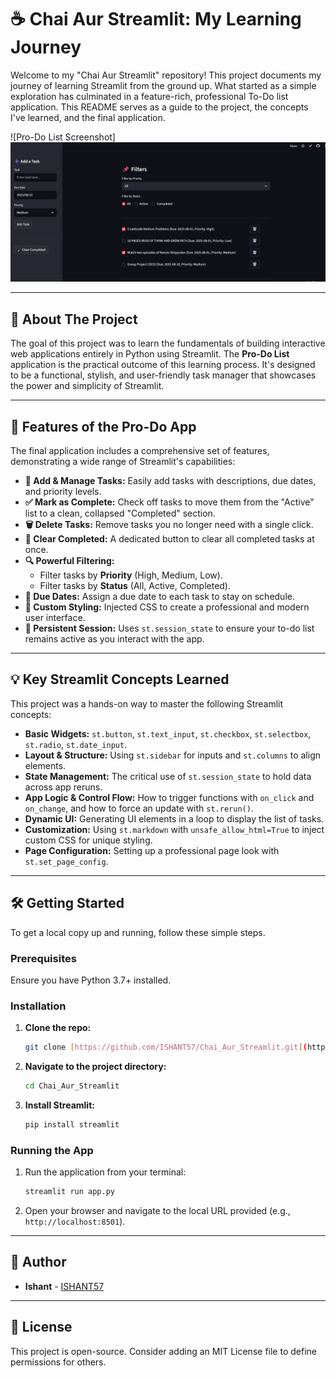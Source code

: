 # ☕ Chai Aur Streamlit: My Learning Journey

Welcome to my "Chai Aur Streamlit" repository! This project documents my journey of learning Streamlit from the ground up. What started as a simple exploration has culminated in a feature-rich, professional To-Do list application. This README serves as a guide to the project, the concepts I've learned, and the final application.

![Pro-Do List Screenshot]
![Screenshot](Screenshot%202025-08-01%20161841.png)

---

## 🚀 About The Project

The goal of this project was to learn the fundamentals of building interactive web applications entirely in Python using Streamlit. The **Pro-Do List** application is the practical outcome of this learning process. It's designed to be a functional, stylish, and user-friendly task manager that showcases the power and simplicity of Streamlit.

---

## 🌟 Features of the Pro-Do App

The final application includes a comprehensive set of features, demonstrating a wide range of Streamlit's capabilities:

* **📝 Add & Manage Tasks:** Easily add tasks with descriptions, due dates, and priority levels.
* **✅ Mark as Complete:** Check off tasks to move them from the "Active" list to a clean, collapsed "Completed" section.
* **🗑️ Delete Tasks:** Remove tasks you no longer need with a single click.
* **🧹 Clear Completed:** A dedicated button to clear all completed tasks at once.
* **🔍 Powerful Filtering:**
    * Filter tasks by **Priority** (High, Medium, Low).
    * Filter tasks by **Status** (All, Active, Completed).
* **📅 Due Dates:** Assign a due date to each task to stay on schedule.
* **🎨 Custom Styling:** Injected CSS to create a professional and modern user interface.
* **💾 Persistent Session:** Uses `st.session_state` to ensure your to-do list remains active as you interact with the app.

---

## 💡 Key Streamlit Concepts Learned

This project was a hands-on way to master the following Streamlit concepts:

* **Basic Widgets:** `st.button`, `st.text_input`, `st.checkbox`, `st.selectbox`, `st.radio`, `st.date_input`.
* **Layout & Structure:** Using `st.sidebar` for inputs and `st.columns` to align elements.
* **State Management:** The critical use of `st.session_state` to hold data across app reruns.
* **App Logic & Control Flow:** How to trigger functions with `on_click` and `on_change`, and how to force an update with `st.rerun()`.
* **Dynamic UI:** Generating UI elements in a loop to display the list of tasks.
* **Customization:** Using `st.markdown` with `unsafe_allow_html=True` to inject custom CSS for unique styling.
* **Page Configuration:** Setting up a professional page look with `st.set_page_config`.

---

## 🛠️ Getting Started

To get a local copy up and running, follow these simple steps.

### Prerequisites

Ensure you have Python 3.7+ installed.

### Installation

1.  **Clone the repo:**
    ```bash
    git clone [https://github.com/ISHANT57/Chai_Aur_Streamlit.git](https://github.com/ISHANT57/Chai_Aur_Streamlit.git)
    ```
2.  **Navigate to the project directory:**
    ```bash
    cd Chai_Aur_Streamlit
    ```
3.  **Install Streamlit:**
    ```bash
    pip install streamlit
    ```

### Running the App

1.  Run the application from your terminal:
    ```bash
    streamlit run app.py
    ```
2.  Open your browser and navigate to the local URL provided (e.g., `http://localhost:8501`).

---

## 👤 Author

* **Ishant** - [ISHANT57](https://github.com/ISHANT57)

---

## 📄 License

This project is open-source. Consider adding an MIT License file to define permissions for others.
